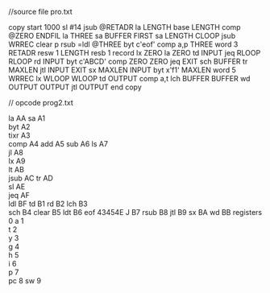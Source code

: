 //source file pro.txt

copy start 1000 
 sl #14 
 jsub @RETADR 
 la LENGTH 
 base LENGTH 
 comp @ZERO 
ENDFIL la THREE 
 sa BUFFER 
FIRST sa LENGTH 
CLOOP jsub WRREC 
 clear p
 rsub 
 =ldl @THREE 
 byt c'eof' 
 comp a,p 
THREE word 3 
RETADR resw 1 
LENGTH resb 1 
record lx ZERO 
 la ZERO 
 td INPUT 
 jeq RLOOP 
RLOOP rd INPUT 
 byt c'ABCD' 
 comp ZERO 
ZERO jeq EXIT 
 sch BUFFER 
 tr MAXLEN 
 jtl INPUT 
EXIT sx MAXLEN 
INPUT byt x'f1' 
MAXLEN word 5 
WRREC lx WLOOP 
WLOOP td OUTPUT 
 comp a,t 
 lch BUFFER 
BUFFER wd OUTPUT 
OUTPUT jtl OUTPUT 
 end copy
 
 
 // opcode prog2.txt
 
 
 la AA
sa A1     
byt A2                                 
tixr A3                                   
comp A4
add A5
sub A6
ls A7                                      
jl A8                                       
lx A9                
lt AB                
jsub AC
tr AD               
sl AE                 
jeq AF              
ldl BF
td B1
rd B2
lch B3            
sch B4 
clear B5
ldt B6
eof 43454E
J B7
rsub B8
jtl B9
sx BA
wd BB
registers 0
a 1         
t 2        
y 3         
g 4         
h 5         
i 6         
p 7         
pc 8 
sw 9
